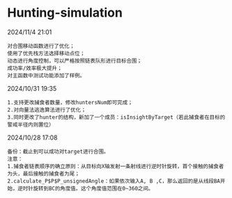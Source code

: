 # Hunting-simulation
2024/11/4 21:01

    对合围移动函数进行了优化；
    使用了优先栈方法选择移动点位；
    动态进行角度控制，可以严格按照链表队形进行目标合围；
    成功率/效率极大提升；
    对主函数中测试功能添加了样例。

2024/10/31 19:35

    1.支持更改捕食者数量，修改huntersNum即可完成；
    2.对向量法逃逸算法进行了优化；
    3.同时更改了hunter的结构，新加了一个成员：isInsightByTarget（若此捕食者在目标的警戒半径内则置位）

2024/10/28 17:08

    备份：截止到可以成功对target进行合围。
    注意：
    1.捕食者链表顺序的确立原则：从目标向X轴发射一条射线进行逆时针旋转，首个接触的捕食者为头，最后接触的捕食者为尾；
    2.calculate_P$P$P_unsignedAngle：如果依次输入A, B ,C，那么返回的是从线段BA开始，逆时针旋转到BC的角度值。这个角度值范围在0~360之间。
